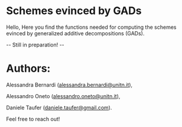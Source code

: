 # Schemes evinced by GADs
Hello,
Here you find the functions needed for computing the schemes evinced by generalized additive decompositions (GADs).

 -- Still in preparation! --

# Authors:
Alessandra Bernardi (alessandra.bernardi@unitn.it),

Alessandro Oneto (alessandro.oneto@unitn.it),

Daniele Taufer (daniele.taufer@gmail.com).

Feel free to reach out!
